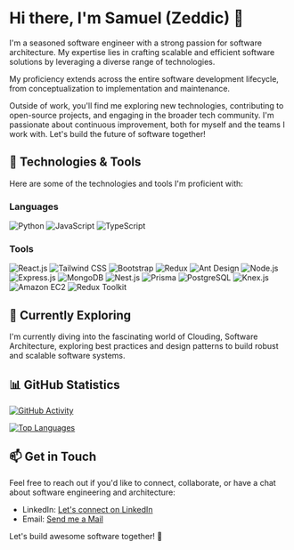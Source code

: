 # Hi there, I'm Samuel (Zeddic) 👋

I'm a seasoned software engineer with a strong passion for software architecture. My expertise lies in crafting scalable and efficient software solutions by leveraging a diverse range of technologies.

My proficiency extends across the entire software development lifecycle, from conceptualization to implementation and maintenance. 

Outside of work, you'll find me exploring new technologies, contributing to open-source projects, and engaging in the broader tech community. I'm passionate about continuous improvement, both for myself and the teams I work with. Let's build the future of software together!

## 🔧 Technologies & Tools

Here are some of the technologies and tools I'm proficient with:

### Languages
![Python](https://img.shields.io/badge/Python-3776AB?style=for-the-badge&logo=python&logoColor=white)
![JavaScript](https://img.shields.io/badge/JavaScript-F7DF1E?style=for-the-badge&logo=javascript&logoColor=black)
![TypeScript](https://img.shields.io/badge/TypeScript-3178C6?style=for-the-badge&logo=typescript&logoColor=white)

### Tools
![React.js](https://img.shields.io/badge/React.js-61DAFB?style=for-the-badge&logo=react&logoColor=white)
![Tailwind CSS](https://img.shields.io/badge/Tailwind_CSS-38B2AC?style=for-the-badge&logo=tailwind-css&logoColor=white)
![Bootstrap](https://img.shields.io/badge/Bootstrap-7952B3?style=for-the-badge&logo=bootstrap&logoColor=white)
![Redux](https://img.shields.io/badge/Redux-764ABC?style=for-the-badge&logo=redux&logoColor=white)
![Ant Design](https://img.shields.io/badge/Ant_Design-0170FE?style=for-the-badge&logo=ant-design&logoColor=white)
![Node.js](https://img.shields.io/badge/Node.js-339933?style=for-the-badge&logo=node.js&logoColor=white)
![Express.js](https://img.shields.io/badge/Express.js-000000?style=for-the-badge&logo=express&logoColor=white)
![MongoDB](https://img.shields.io/badge/MongoDB-47A248?style=for-the-badge&logo=mongodb&logoColor=white)
![Nest.js](https://img.shields.io/badge/Nest.js-E0234E?style=for-the-badge&logo=nestjs&logoColor=white)
![Prisma](https://img.shields.io/badge/Prisma-2D3748?style=for-the-badge&logo=prisma&logoColor=white)
![PostgreSQL](https://img.shields.io/badge/PostgreSQL-4169E1?style=for-the-badge&logo=postgresql&logoColor=white)
![Knex.js](https://img.shields.io/badge/Knex.js-3E863D?style=for-the-badge&logo=knex.js&logoColor=white)
![Amazon EC2](https://img.shields.io/badge/Amazon_EC2-232F3E?style=for-the-badge&logo=amazon-ec2&logoColor=white)
![Redux Toolkit](https://img.shields.io/badge/Redux_Toolkit-764ABC?style=for-the-badge&logo=redux&logoColor=white)


## 🌱 Currently Exploring

I'm currently diving into the fascinating world of Clouding, Software Architecture, exploring best practices and design patterns to build robust and scalable software systems.

## 📊 GitHub Statistics

[![GitHub Activity](https://github-readme-stats.vercel.app/api?username=Zeddic-SMO&show_icons=true&theme=dark)](https://github.com/Zeddic-SMO)

[![Top Languages](https://github-readme-stats.vercel.app/api/top-langs/?username=Zeddic-SMO&layout=compact&theme=dark)](https://github.com/Zeddic-SMO)


## 📫 Get in Touch

Feel free to reach out if you'd like to connect, collaborate, or have a chat about software engineering and architecture:

- LinkedIn: [Let's connect on LinkedIn](https://www.linkedin.com/in/samuelortil/)
- Email: [Send me a Mail](mailto:samuel93ortil@gmail.com)

Let's build awesome software together! 🚀
